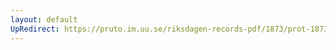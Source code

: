 ```yaml
---
layout: default
UpRedirect: https://pruto.im.uu.se/riksdagen-records-pdf/1873/prot-1873--ak--419/prot-1873--ak--419_037.pdf
---
```

